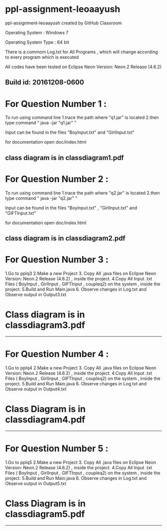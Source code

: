 # ppl-assignment-leoaayush
ppl-assignment-leoaayush created by GitHub Classroom

Operating System : Windows 7

Operating System Type : 64 bit

There is a commom Log.txt for All Programs , which will change according to every program which is executed

All codes have been tested on Eclipse Neon Version: Neon.2 Release (4.6.2)

Build id: 20161208-0600
------------------------------------------------------------------------------------------------------------------------------------------
# For Question Number 1 :

To run using command line
1.trace the path where "q1.jar" is located
2.then type command " java -jar "q1.jar" "

Input can be found in the files "BoyInput.txt" and "GirlInput.txt"

for documentation open doc/index.html

class diagram is in classdiagram1.pdf
------------------------------------------------------------------------------------------------------------------------------------------
# For Question Number 2 :

To run using command line
1.trace the path where "q2.jar" is located
2.then type command " java -jar "q2.jar" "

Input can be found in the files "BoyInput.txt" , "GirlInput.txt" and "GIFTInput.txt"

for documentation open doc/index.html

class diagram is in classdiagram2.pdf
------------------------------------------------------------------------------------------------------------------------------------------
# For Question Number 3 :
1.Go to pplq3
2.Make a new Project
3. Copy All .java files on Eclipse Neon Version: Neon.2 Release (4.6.2) , inside the project.
4.Copy All Input .txt Files ( BoyInput , GirlInput , GIFTInput , coupleq2) on the system , inside the project.
5.Build and Run Main.java
6. Observe changes in Log.txt and Observe output in Output3.txt
# Class diagram is in classdiagram3.pdf
----------------------------------------------------------------------------------------------------------------------------------------
# For Question Number 4 : 
1.Go to pplq4
2.Make a new Project
3. Copy All .java files on Eclipse Neon Version: Neon.2 Release (4.6.2) , inside the project.
4.Copy All Input .txt Files ( BoyInput , GirlInput , GIFTInput , coupleq2) on the system , inside the project.
5.Build and Run Main.java
6. Observe changes in Log.txt and Observe output in Output4.txt
# Class Diagram is in classdiagram4.pdf
----------------------------------------------------------------------------------------------------------------------------------------
# For Question Number 5 : 
1.Go to pplq5
2.Make a new Project
3. Copy All .java files on Eclipse Neon Version: Neon.2 Release (4.6.2) , inside the project.
4.Copy All Input .txt Files ( BoyInput , GirlInput , GIFTInput , coupleq2) on the system , inside the project.
5.Build and Run Main.java
6. Observe changes in Log.txt and Observe output in Output5.txt
# Class Diagram is in classdiagram5.pdf
----------------------------------------------------------------------------------------------------------------------------------------
